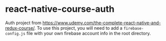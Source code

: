 # react-native-course-auth

Auth project from https://www.udemy.com/the-complete-react-native-and-redux-course/.
To use this project, you will need to add a `firebase-config.js` file with your
own firebase account info in the root directory.
